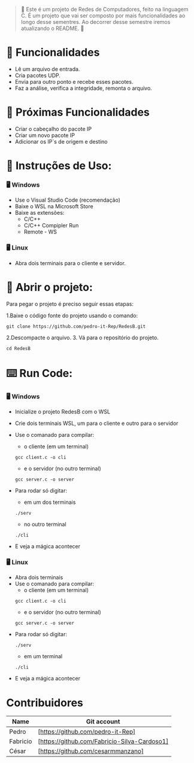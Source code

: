  > :construction: Este é um projeto de Redes de Computadores, feito na linguagem C. É um projeto que vai ser composto por mais funcionalidades ao longo desse sementres. Ao decorrer desse semestre iremos atualizando o README. :construction:

# :stop_sign: Funcionalidades

- Lê um arquivo de entrada.
- Cria pacotes UDP.
- Envia para outro ponto e recebe esses pacotes.
- Faz a análise, verifica a integridade, remonta o arquivo.

# :vertical_traffic_light: Próximas Funcionalidades

- Criar o cabeçalho do pacote IP
- Criar um novo pacote IP
- Adicionar os IP`s de origem e destino

# :scroll: Instruções de Uso:

### :desktop_computer: Windows

- Use o Visual Studio Code (recomendação)
- Baixe o WSL na Microsoft Store
- Baixe as extensões:
    * C/C++
    * C/C++ Compipler Run
    * Remote - WS

### :desktop_computer: Linux

- Abra dois terminais para o cliente e servidor.

# :scroll: Abrir o projeto:

Para pegar o projeto é preciso seguir essas etapas:

1.Baixe o código fonte do projeto usando o comando:

        
    git clone https://github.com/pedro-it-Rep/RedesB.git
        
2.Descompacte o arquivo.
3. Vá para o repositório do projeto.

        
    cd RedesB

# :keyboard: Run Code:

### :desktop_computer: Windows

- Inicialize o projeto RedesB com o WSL
- Crie dois terminais WSL, um para o cliente e outro para o servidor
- Use o comanado para compilar:
    * o cliente (em um terminal)

    ```
    gcc client.c -o cli
    ```

    * e o servidor (no outro terminal)
    ```
    gcc server.c -o server
    ```

- Para rodar só digitar:
    * em um dos terminais
    ```
    ./serv
    ```

    * no outro terminal
    ```
    ./cli
    ```
- E veja  a mágica acontecer

### :desktop_computer: Linux

- Abra dois terminais
- Use o comanado para compilar:
    * o cliente (em um terminal)
    ```
    gcc client.c -o cli
    ```
    * e o servidor (no outro terminal)
    ```
    gcc server.c -o server
    ```
- Para rodar só digitar:
    ```
    ./serv
    ```
    * em um terminal
    ```
    ./cli
    ```
- E veja  a mágica acontecer

# Contribuidores
| Name | Git account |
|------|-------------|
| Pedro| [https://github.com/pedro-it-Rep] | 
| Fabricio | [https://github.com/Fabricio-Silva-Cardoso1]|
| César | [https://github.com/cesarmmanzano]|
